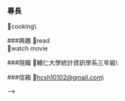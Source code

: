 ### 專長
:lion:cooking\

###興趣
:lion:read\
:lion:watch movie

###現職
:lion:輔仁大學統計資訊學系三年級\

###信箱
:lion:hcsh10102@gmail.com\

-->

